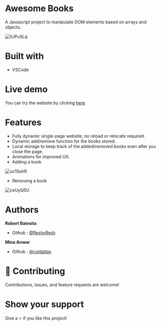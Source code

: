 # Awesome Books
A Javascript project to manipulate DOM elements based on arrays and objects.

![tUPuSLq](https://user-images.githubusercontent.com/85108160/129200916-1feefdb0-d601-4287-9ed8-a215a3c206db.png)


# Built with
  - VSCode
# Live demo
You can try the website by clicking [here](https://reshyresh.github.io/Awesome-Books-JS-Project/)
# Features
  - Fully dynamic single-page website, no reload or relocate required.
  - Dynamic add/remove function for the books stored.
  - Local storage to keep track of the added/removed books even after you close the page.
  - Animations for improved UX.
  - Adding a book
  
   ![uc1SehR](https://user-images.githubusercontent.com/85108160/129201608-75312989-2039-4845-a927-8786839984c2.gif)
   
  - Removing a book

   ![ceUyQ5U](https://user-images.githubusercontent.com/85108160/129201702-25e3bd0f-cc73-4b29-9b1d-e6eb4f0ac8cd.gif)



# Authors
**Robert Baiesita**
  - Github : [@ReshyResh](https://github.com/ReshyResh/)

**Mina Anwar**
  - Github : [@coldatlas](https://github.com/coldatlas) 
# 🤝 Contributing

Contributions, issues, and feature requests are welcome!

# Show your support

Give a ⭐️ if you like this project!
